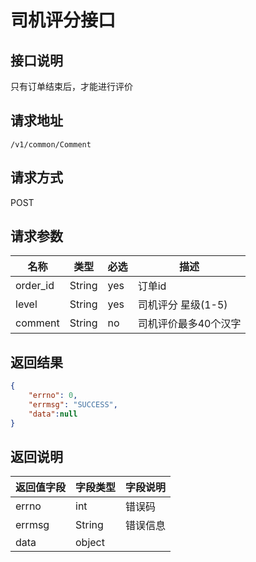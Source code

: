 # 司机评分接口

## 接口说明

只有订单结束后，才能进行评价

## 请求地址

`/v1/common/Comment`

## 请求方式

POST

## 请求参数

| 名称     | 类型   | 必选 | 描述                 |
| -------- | ------ | ---- | -------------------- |
| order_id | String | yes  | 订单id               |
| level    | String | yes  | 司机评分 星级(1-5)   |
| comment  | String | no   | 司机评价最多40个汉字 |

## 返回结果

```json
{
	"errno": 0,
	"errmsg": "SUCCESS",
	"data":null
}

```
## 返回说明

| 返回值字段 | 字段类型 | 字段说明 |
| ---------- | -------- | -------- |
| errno      | int      | 错误码   |
| errmsg     | String   | 错误信息 |
| data       | object   |          |